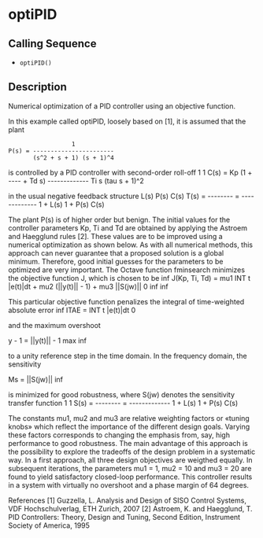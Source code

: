 # optiPID

## Calling Sequence
- `optiPID()`

## Description
Numerical optimization of a PID controller using an objective function.

In this example called optiPID, loosely based on [1], it is assumed that the plant 

                      1
    P(s) = -----------------------
           (s^2 + s + 1) (s + 1)^4 

is controlled by a PID controller with second-order roll-off
                 1                1
C(s) = Kp (1 + ---- + Td s) -------------
               Ti s         (tau s + 1)^2

in the usual negative feedback structure
         L(s)       P(s) C(s)
T(s) = -------- = -------------
       1 + L(s)   1 + P(s) C(s)

The plant P(s) is of higher order but benign. The initial values for the controller parameters Kp, Ti and Td are obtained by applying the Astroem and Haegglund rules [2]. 
These values are to be improved using a numerical optimization as shown below. As with all numerical methods, this approach can never guarantee that a proposed solution is a 
global minimum. Therefore, good initial guesses for the parameters to be optimized are very important. The Octave function fminsearch minimizes the objective function J, 
which is chosen to be
                    inf 
J(Kp, Ti, Td) = mu1 INT t |e(t)|dt  +  mu2 (||y(t)||   - 1)  +  mu3 ||S(jw)||
                     0                               inf                       inf

This particular objective function penalizes the integral of time-weighted absolute error
       inf 
ITAE = INT t |e(t)|dt
        0             

and the maximum overshoot

y    - 1 = ||y(t)||   - 1
 max               inf

to a unity reference step in the time domain. In the frequency domain, the sensitivity

Ms = ||S(jw)||
              inf

is minimized for good robustness, where S(jw) denotes the sensitivity transfer function
           1            1
S(s) = -------- = -------------
       1 + L(s)   1 + P(s) C(s)

The constants mu1, mu2 and mu3 are relative weighting factors or «tuning knobs» which reflect the importance of the different design goals. Varying these factors corresponds to changing the emphasis from, say, high performance to good robustness. The main advantage of this approach is the possibility to explore the tradeoffs of the design problem in a systematic way. In a first approach, all three design objectives are weigthed equally. In subsequent iterations, the parameters mu1 = 1, mu2 = 10 and mu3 = 20 are found to yield satisfactory closed-loop performance. This controller results in a system with virtually no overshoot and a phase margin of 64 degrees.


References
[1] Guzzella, L. Analysis and Design of SISO Control Systems, VDF Hochschulverlag, ETH Zurich, 2007
[2] Astroem, K. and Haegglund, T. PID Controllers: Theory, Design and Tuning, Second Edition, Instrument Society of America, 1995
